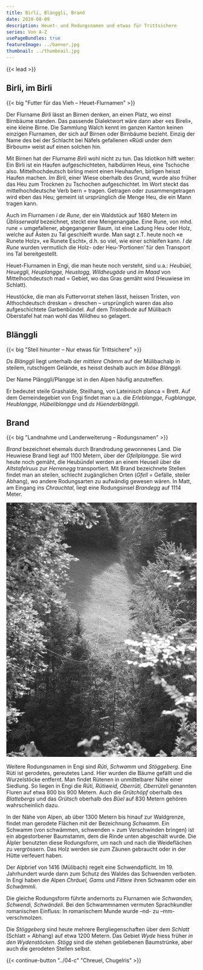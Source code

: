 ```yaml
---
title: Birli, Blänggli, Brand
date: 2020-08-09
description: Heuet- und Rodungsnamen und etwas für Trittsichere
series: Von A-Z
usePageBundles: true
featureImage: ../banner.jpg
thumbnail: ../thumbnail.jpg
---
```


{{< lead >}}

## Birli, im Birli

{{< big "Futter für das Vieh – Heuet-Flurnamen" >}}

Der Flurname *Birli* lässt an Birnen denken, an einen Platz, wo einst Birnbäume
standen. Das passende Dialektwort wäre dann aber «es Bireli», eine kleine
Birne. Die Sammlung Walch kennt im ganzen Kanton keinen einzigen Flurnamen, der
sich auf Birnen oder Birnbäume bezieht. Einzig der Name des bei der Schlacht
bei Näfels gefallenen «Rüdi under dem Birboum» weist auf einen solchen hin.

Mit Birnen hat der Flurname *Birli* wohl nicht zu tun. Das Idiotikon hilft
weiter: Ein Birli ist ein Haufen aufgeschichteten, halbdürren Heus, eine
Tschoche also. Mittelhochdeutsch birling meint einen Heuhaufen, birligen heisst
Haufen machen. *Im Birli*, einer Wiese oberhalb des Grund, wurde also früher
das Heu zum Trocknen zu Tschochen aufgeschichtet. Im Wort steckt das
mittelhochdeutsche Verb bern = tragen. Getragen oder zusammengetragen wird eben
das Heu; gemeint ist ursprünglich die Menge Heu, die ein Mann tragen kann.

Auch im Flurnamen *i de Rune*, der ein Waldstück auf 1680 Metern im
*Üblisserwald* bezeichnet, steckt eine Mengenangabe. Eine Rune, von mhd. rune =
umgefallener, abgegangener Baum, ist eine Ladung Heu oder Holz, welche auf
Ästen zu Tal geschleift wurde. Man sagt z.T. heute noch «e Runete Holz», «e
Runete Escht», d.h. so viel, wie einer schleifen kann. *I de Rune* wurden
vermutlich die Holz- oder Heu-’Portionen’ für den Transport ins Tal
bereitgestellt.

Heuet-Flurnamen in Engi, die man heute noch versteht, sind u.a.: *Heubüel,
Heueggli, Heuplangge, Heustogg, Wildheugäde* und *im Maad* von
Mittelhochdeutsch mad = Gebiet, wo das Gras gemäht wird (Heuwiese im Schlatt).

Heustöcke, die man als Futtervorrat stehen lässt, heissen Tristen, von
Althochdeutsch dreskan = dreschen – ursprünglich waren das also aufgeschichtete
Garbenbündel. Auf dem *Tristelbode* auf Mülibach Oberstafel hat man wohl das
Wildheu so gelagert.

## Blänggli

{{< big "Steil hinunter – Nur etwas für Trittsichere" >}}

*Ds Blänggli* liegt unterhalb der *mittlere Chämm* auf der Mülibachalp in
steilem, rutschigem Gelände, es heisst deshalb auch *im böse Blänggli*.

Der Name Plänggli/Plangge ist in den Alpen häufig anzutreffen.

Er bedeutet steile Grashalde, Steilhang, von Lateinisch planca = Brett. Auf dem
Gemeindegebiet von Engi findet man u.a. die *Erleblangge, Fugblangge,
Heublangge, Hübeliblangge* und *ds Hüenderblänggli*.

## Brand

{{< big "Landnahme und Landerweiterung – Rodungsnamen" >}}

*Brand* bezeichnet ehemals durch Brandrodung gewonnenes Land. Die Heuwiese
Brand liegt auf 1100 Metern, über der *Gfellplangge*. Sie wird heute noch
gemäht, die Heubündel werden an einem Heuseil über die *Altstafelruus* zur
*Herrenegg* transportiert. Mit Brand bezeichnete Stellen findet man an steilen,
schlecht zugänglichen Orten (*Gfell* = Gefälle, steiler Abhang), wo andere
Rodungsarten zu aufwändig gewesen wären. In Matt, am Eingang ins *Chrauchtal*,
liegt eine Rodungsinsel *Brandegg* auf 1114 Meter.

![«Brand», ein durch Brandrodung gewonnenes Stück Wiesland.](p7035719.jpg)

Weitere Rodungsnamen in Engi sind *Rüti*, *Schwamm* und *Stöggeberg*. Eine Rüti
ist gerodetes, gereutetes Land. Hier wurden die Bäume gefällt und die
Wurzelstöcke entfernt. Man findet Rütenen in unmittelbarer Nähe einer Siedlung.
So liegen in Engi die *Rüti, Rütiweid, Oberrüti, Oberrüteli* genannten Fluren
auf etwa 800 bis 900 Metern. Auch die *Grütchöpf* oberhalb des *Blattebergs*
und das *Grütsch* oberhalb des *Büel* auf 830 Metern gehören wahrscheinlich
dazu.

In der Nähe von Alpen, ab über 1300 Metern bis hinauf zur Waldgrenze, findet
man gerodete Flächen mit der Bezeichnung *Schwamm*. Ein Schwamm (von schwämmen,
schwenden = zum Verschwinden bringen) ist ein abgestorbener Baumstamm, dem die
Rinde unten abgeschält wurde. Die Älpler benutzten diese Rodungsform, um nach
und nach die Weideflächen zu vergrössern. Das Holz werden sie zum Zäunen
gebraucht oder in der Hütte verfeuert haben.

Der Alpbrief von 1416 (Mülibach) regelt eine Schwendpflicht. Im 19. Jahrhundert
wurde dann zum Schutz des Waldes das Schwenden verboten. In Engi haben die
Alpen *Chräuel, Gams* und *Fittere* ihren Schwamm oder ein *Schwämmli*.

Die gleiche Rodungsform führte andernorts zu Flurnamen wie *Schwanden,
Schwendi, Schwändeli*. Bei den Schwammnamen vermuten Sprachkundler romanischen
Einfluss: In romanischem Munde wurde –nd- zu –mm- verschmolzen.

Die *Stöggeberg* sind heute mehrere Bergliegenschaften über dem *Schlatt*
(Schlatt = Abhang) auf etwa 1200 Metern. Das Gebiet *Wyde* hiess früher *in den
Wydenstöcken*. *Stögg* sind die stehen gebliebenen Baumstrünke, aber auch die
gerodeten Stellen selbst.

{{< continue-button "../04-c" "Chreuel, Chugelris" >}}
